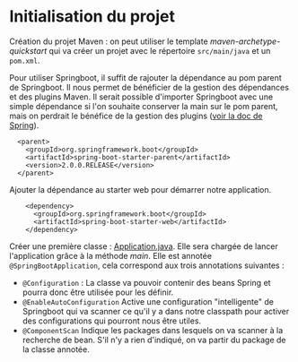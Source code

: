 # Initialisation du projet

Création du projet Maven : on peut utiliser le template *maven-archetype-quickstart* qui va créer un projet avec le répertoire `src/main/java` et un `pom.xml`. 

Pour utiliser Springboot, il suffit de rajouter la dépendance au pom parent de Springboot. Il nous permet de bénéficier de la gestion des dépendances et des plugins Maven. Il serait 
possible d'importer Springboot avec une simple dépendance si l'on souhaite conserver la main sur le pom parent, mais on perdrait le bénéfice de la gestion des plugins ([voir la doc de 
Spring](https://docs.spring.io/spring-boot/docs/current/reference/html/using-boot-build-systems.html#using-boot-maven-without-a-parent)).
```
  <parent>
    <groupId>org.springframework.boot</groupId>
    <artifactId>spring-boot-starter-parent</artifactId>
    <version>2.0.0.RELEASE</version>
  </parent>
```
Ajouter la dépendance au starter web pour démarrer notre application.
```
    <dependency>
      <groupId>org.springframework.boot</groupId>
      <artifactId>spring-boot-starter-web</artifactId>
    </dependency>
```

Créer une première classe : [Application.java](../../master/src/main/java/fr/deroffal/portail/Application.java). Elle sera chargée de lancer l'application grâce à la méthode *main*. Elle est annotée `@SpringBootApplication`, cela correspond aux trois annotations suivantes :
 * `@Configuration` : La classe va pouvoir contenir des beans Spring et pourra donc être utilisée pour les définir.
 * `@EnableAutoConfiguration` Active une configuration "intelligente" de Springboot qui va scanner ce qu'il y a dans notre classpath pour activer des configurations qui pourront nous être utiles.
 * `@ComponentScan` Indique les packages dans lesquels on va scanner à la recherche de bean. S'il n'y a rien d'indiqué, on va partir du package de la classe annotée.
